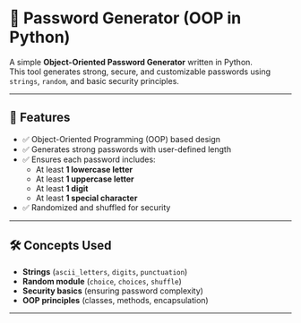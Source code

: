 # 🔑 Password Generator (OOP in Python)

A simple **Object-Oriented Password Generator** written in Python.  
This tool generates strong, secure, and customizable passwords using `strings`, `random`, and basic security principles.

---

## 📌 Features
- ✅ Object-Oriented Programming (OOP) based design  
- ✅ Generates strong passwords with user-defined length  
- ✅ Ensures each password includes:  
  - At least **1 lowercase letter**  
  - At least **1 uppercase letter**  
  - At least **1 digit**  
  - At least **1 special character**  
- ✅ Randomized and shuffled for security  

---

## 🛠️ Concepts Used
- **Strings** (`ascii_letters`, `digits`, `punctuation`)  
- **Random module** (`choice`, `choices`, `shuffle`)  
- **Security basics** (ensuring password complexity)  
- **OOP principles** (classes, methods, encapsulation)  

---

